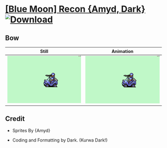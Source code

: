 # [\[Blue Moon\] Recon {Amyd, Dark}](./) [![Download](https://img.shields.io/badge/Download--red?style=social&logo=github)](https://minhaskamal.github.io/DownGit/#/home?url=https://github.com/Klokinator/FE-Repo/tree/main/Battle%20Animations%2FAdvance%20Wars%20Animation%20Ports%2F%5BBlue%20Moon%5D%20Recon%20%7BAmyd%2C%20Dark%7D%2F5.%20Bow%20(Main%20Gun))

## Bow

| Still | Animation |
| :---: | :-------: |
| ![Bow still](./Bow_000.png) | ![Bow](./Bow.gif) |

## Credit

- Sprites By {Amyd}

- Coding and Formatting by Dark. (Kurwa Dark!)
